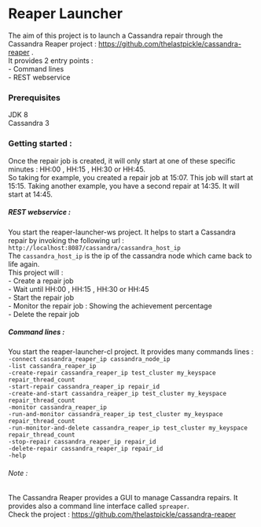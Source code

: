 # Reaper Launcher

The aim of this project is to launch a Cassandra repair through the Cassandra Reaper project : https://github.com/thelastpickle/cassandra-reaper . <br/>
It provides 2 entry points : <br/>
    - Command lines <br/>
    - REST webservice

### Prerequisites

 JDK 8 <br/>
 Cassandra 3 <br/>

### Getting started :
Once the repair job is created, it will only start at one of these specific minutes : HH:00 , HH:15 , HH:30 or HH:45. <br/>
So taking for example, you created a repair job at 15:07. This job will start at 15:15.
Taking another example, you have a second repair at 14:35. It will start at 14:45.

##### REST webservice :
You start the reaper-launcher-ws project. It helps to start a Cassandra repair by invoking the following url : `http://localhost:8087/cassandra/cassandra_host_ip` <br/>
The `cassandra_host_ip` is the ip of the cassandra node which came back to life again.<br/>
This project will : <br/>
    - Create a repair job <br/>
    - Wait until HH:00 , HH:15 , HH:30 or HH:45 <br/>
    - Start the repair job <br/>
    - Monitor the repair job : Showing the achievement percentage <br/>
    - Delete the repair job <br/>

##### Command lines :
You start the reaper-launcher-cl project. It provides many commands lines : <br/>
    `-connect cassandra_reaper_ip cassandra_node_ip` <br/>
    `-list cassandra_reaper_ip` <br/>
    `-create-repair cassandra_reaper_ip test_cluster my_keyspace repair_thread_count` <br/>
    `-start-repair cassandra_reaper_ip repair_id` <br/>
    `-create-and-start cassandra_reaper_ip test_cluster my_keyspace repair_thread_count` <br/>
    `-monitor cassandra_reaper_ip` <br/>
    `-run-and-monitor cassandra_reaper_ip test_cluster my_keyspace repair_thread_count` <br/>
    `-run-monitor-and-delete cassandra_reaper_ip test_cluster my_keyspace repair_thread_count` <br/>
    `-stop-repair cassandra_reaper_ip repair_id` <br/>
    `-delete-repair cassandra_reaper_ip repair_id` <br/>
    `-help` <br/>

###### Note :
The Cassandra Reaper provides a GUI to manage Cassandra repairs.
It provides also a command line interface called `spreaper`. <br/>
Check the project : https://github.com/thelastpickle/cassandra-reaper